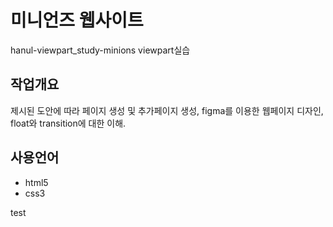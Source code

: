 # 미니언즈 웹사이트
hanul-viewpart_study-minions
viewpart실습

## 작업개요

제시된 도안에 따라 페이지 생성 및 추가페이지 생성,
figma를 이용한 웹페이지 디자인,
float와 transition에 대한 이해.

## 사용언어
- html5
- css3

test
